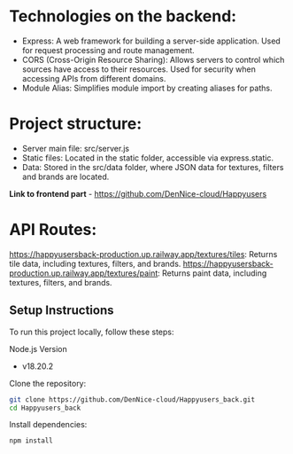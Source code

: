 

# Technologies on the backend:
 - Express: A web framework for building a server-side application. Used for request processing and route management.
 - CORS (Cross-Origin Resource Sharing): Allows servers to control which sources have access to their resources. Used for security when accessing APIs from different domains.
 - Module Alias: Simplifies module import by creating aliases for paths.

# Project structure:
 - Server main file: src/server.js
 - Static files: Located in the static folder, accessible via express.static.
 - Data: Stored in the src/data folder, where JSON data for textures, filters and brands are located.

**Link to frontend part** - https://github.com/DenNice-cloud/Happyusers

# API Routes:
https://happyusersback-production.up.railway.app/textures/tiles: Returns tile data, including textures, filters, and brands.
https://happyusersback-production.up.railway.app/textures/paint: Returns paint data, including textures, filters, and brands.

## Setup Instructions
To run this project locally, follow these steps:

Node.js Version
- v18.20.2

Clone the repository:
```sh
git clone https://github.com/DenNice-cloud/Happyusers_back.git
cd Happyusers_back
```

Install dependencies:
```sh
npm install
```

